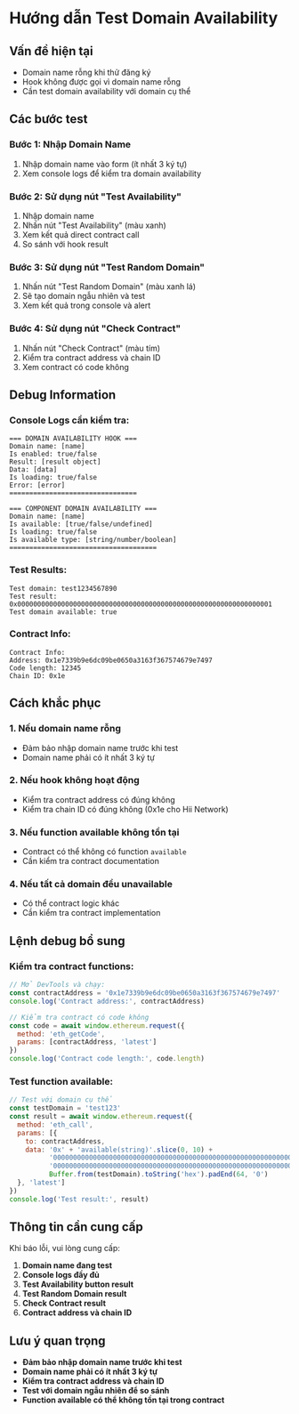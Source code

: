 # Hướng dẫn Test Domain Availability

## Vấn đề hiện tại
- Domain name rỗng khi thử đăng ký
- Hook không được gọi vì domain name rỗng
- Cần test domain availability với domain cụ thể

## Các bước test

### Bước 1: Nhập Domain Name
1. Nhập domain name vào form (ít nhất 3 ký tự)
2. Xem console logs để kiểm tra domain availability

### Bước 2: Sử dụng nút "Test Availability"
1. Nhập domain name
2. Nhấn nút "Test Availability" (màu xanh)
3. Xem kết quả direct contract call
4. So sánh với hook result

### Bước 3: Sử dụng nút "Test Random Domain"
1. Nhấn nút "Test Random Domain" (màu xanh lá)
2. Sẽ tạo domain ngẫu nhiên và test
3. Xem kết quả trong console và alert

### Bước 4: Sử dụng nút "Check Contract"
1. Nhấn nút "Check Contract" (màu tím)
2. Kiểm tra contract address và chain ID
3. Xem contract có code không

## Debug Information

### Console Logs cần kiểm tra:
```
=== DOMAIN AVAILABILITY HOOK ===
Domain name: [name]
Is enabled: true/false
Result: [result object]
Data: [data]
Is loading: true/false
Error: [error]
================================

=== COMPONENT DOMAIN AVAILABILITY ===
Domain name: [name]
Is available: [true/false/undefined]
Is loading: true/false
Is available type: [string/number/boolean]
=====================================
```

### Test Results:
```
Test domain: test1234567890
Test result: 0x0000000000000000000000000000000000000000000000000000000000000001
Test domain available: true
```

### Contract Info:
```
Contract Info:
Address: 0x1e7339b9e6dc09be0650a3163f367574679e7497
Code length: 12345
Chain ID: 0x1e
```

## Cách khắc phục

### 1. **Nếu domain name rỗng**
- Đảm bảo nhập domain name trước khi test
- Domain name phải có ít nhất 3 ký tự

### 2. **Nếu hook không hoạt động**
- Kiểm tra contract address có đúng không
- Kiểm tra chain ID có đúng không (0x1e cho Hii Network)

### 3. **Nếu function available không tồn tại**
- Contract có thể không có function `available`
- Cần kiểm tra contract documentation

### 4. **Nếu tất cả domain đều unavailable**
- Có thể contract logic khác
- Cần kiểm tra contract implementation

## Lệnh debug bổ sung

### Kiểm tra contract functions:
```javascript
// Mở DevTools và chạy:
const contractAddress = '0x1e7339b9e6dc09be0650a3163f367574679e7497'
console.log('Contract address:', contractAddress)

// Kiểm tra contract có code không
const code = await window.ethereum.request({
  method: 'eth_getCode',
  params: [contractAddress, 'latest']
})
console.log('Contract code length:', code.length)
```

### Test function available:
```javascript
// Test với domain cụ thể
const testDomain = 'test123'
const result = await window.ethereum.request({
  method: 'eth_call',
  params: [{
    to: contractAddress,
    data: '0x' + 'available(string)'.slice(0, 10) + 
          '0000000000000000000000000000000000000000000000000000000000000020' +
          '000000000000000000000000000000000000000000000000000000000000000' + testDomain.length.toString(16).padStart(64, '0') +
          Buffer.from(testDomain).toString('hex').padEnd(64, '0')
  }, 'latest']
})
console.log('Test result:', result)
```

## Thông tin cần cung cấp

Khi báo lỗi, vui lòng cung cấp:
1. **Domain name đang test**
2. **Console logs đầy đủ**
3. **Test Availability button result**
4. **Test Random Domain result**
5. **Check Contract result**
6. **Contract address và chain ID**

## Lưu ý quan trọng

- **Đảm bảo nhập domain name trước khi test**
- **Domain name phải có ít nhất 3 ký tự**
- **Kiểm tra contract address và chain ID**
- **Test với domain ngẫu nhiên để so sánh**
- **Function available có thể không tồn tại trong contract**

